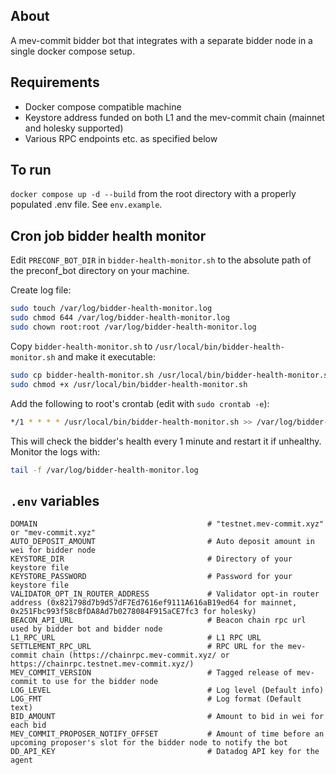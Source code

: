 ## About

A mev-commit bidder bot that integrates with a separate bidder node in a single docker compose setup.

## Requirements
* Docker compose compatible machine
* Keystore address funded on both L1 and the mev-commit chain (mainnet and holesky supported)
* Various RPC endpoints etc. as specified below

## To run 

`docker compose up -d --build` from the root directory with a properly populated .env file. See `env.example`. 

## Cron job bidder health monitor

Edit `PRECONF_BOT_DIR` in `bidder-health-monitor.sh` to the absolute path of the preconf_bot directory on your machine.

Create log file:

```bash
sudo touch /var/log/bidder-health-monitor.log
sudo chmod 644 /var/log/bidder-health-monitor.log
sudo chown root:root /var/log/bidder-health-monitor.log
```

Copy `bidder-health-monitor.sh` to `/usr/local/bin/bidder-health-monitor.sh` and make it executable:

```bash
sudo cp bidder-health-monitor.sh /usr/local/bin/bidder-health-monitor.sh
sudo chmod +x /usr/local/bin/bidder-health-monitor.sh
```

Add the following to root's crontab (edit with `sudo crontab -e`):

```bash
*/1 * * * * /usr/local/bin/bidder-health-monitor.sh >> /var/log/bidder-health-monitor.log 2>&1
```

This will check the bidder's health every 1 minute and restart it if unhealthy. Monitor the logs with:

```bash
tail -f /var/log/bidder-health-monitor.log
```

## `.env` variables

```
DOMAIN                                      # "testnet.mev-commit.xyz" or "mev-commit.xyz"
AUTO_DEPOSIT_AMOUNT                         # Auto deposit amount in wei for bidder node
KEYSTORE_DIR                                # Directory of your keystore file
KEYSTORE_PASSWORD                           # Password for your keystore file
VALIDATOR_OPT_IN_ROUTER_ADDRESS             # Validator opt-in router address (0x821798d7b9d57dF7Ed7616ef9111A616aB19ed64 for mainnet, 0x251Fbc993f58cBfDA8Ad7b0278084F915aCE7fc3 for holesky)
BEACON_API_URL                              # Beacon chain rpc url used by bidder bot and bidder node
L1_RPC_URL                                  # L1 RPC URL
SETTLEMENT_RPC_URL                          # RPC URL for the mev-commit chain (https://chainrpc.mev-commit.xyz/ or https://chainrpc.testnet.mev-commit.xyz/)
MEV_COMMIT_VERSION                          # Tagged release of mev-commit to use for the bidder node
LOG_LEVEL                                   # Log level (Default info)
LOG_FMT                                     # Log format (Default text)
BID_AMOUNT                                  # Amount to bid in wei for each bid
MEV_COMMIT_PROPOSER_NOTIFY_OFFSET           # Amount of time before an upcoming proposer's slot for the bidder node to notify the bot
DD_API_KEY                                  # Datadog API key for the agent
```
